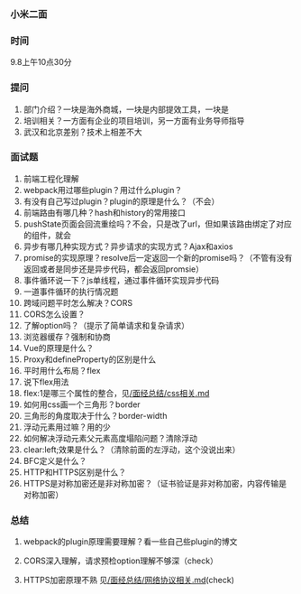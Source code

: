 ### 小米二面

### 时间
9.8上午10点30分

### 提问
1. 部门介绍？一块是海外商城，一块是内部提效工具，一块是
2. 培训相关？一方面有企业的项目培训，另一方面有业务导师指导
3. 武汉和北京差别？技术上相差不大

### 面试题
1. 前端工程化理解
2. webpack用过哪些plugin？用过什么plugin？
3. 有没有自己写过plugin？plugin的原理是什么？（不会）
4. 前端路由有哪几种？hash和history的常用接口
5. pushState页面会回流重绘吗？不会，只是改了url，但如果该路由绑定了对应的组件，就会
6. 异步有哪几种实现方式？异步请求的实现方式？Ajax和axios
7. promise的实现原理？resolve后一定返回一个新的promise吗？（不管有没有返回或者是同步还是异步代码，都会返回promsie）
8. 事件循环说一下？js单线程，通过事件循环实现异步代码
9. 一道事件循环的执行情况题
10. 跨域问题平时怎么解决？CORS
11. CORS怎么设置？
12. 了解option吗？（提示了简单请求和复杂请求）
13. 浏览器缓存？强制和协商
14. Vue的原理是什么？
15. Proxy和defineProperty的区别是什么
16. 平时用什么布局？flex
17. 说下flex用法
18. flex:1是哪三个属性的整合，见[/面经总结/css相关.md](/面经总结/css相关.md)
19. 如何用css画一个三角形？border
20. 三角形的角度取决于什么？border-width
21. 浮动元素用过嘛？用的少
22. 如何解决浮动元素父元素高度塌陷问题？清除浮动
23. clear:left;效果是什么？（清除前面的左浮动，这个没说出来）
24. BFC定义是什么？
25. HTTP和HTTPS区别是什么？
26. HTTPS是对称加密还是非对称加密？（证书验证是非对称加密，内容传输是对称加密）

### 总结
1. webpack的plugin原理需要理解？看一些自己些plugin的博文



2. CORS深入理解，请求预检option理解不够深（check）
3. HTTPS加密原理不熟 见[/面经总结/网络协议相关.md](/面经总结/网络协议相关.md)(check)